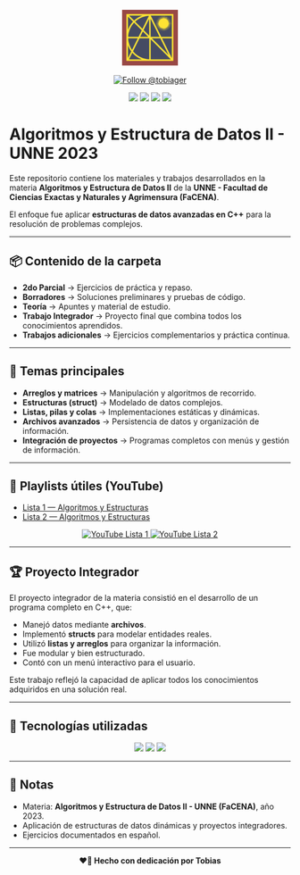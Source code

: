<p align="center">
  <img src="https://raw.githubusercontent.com/tobiager/UNNE-LSI/main/assets/facena.png" alt="Logo de FaCENA" width="100">
</p>

<p align="center">
  <a href="https://github.com/tobiager">
    <img src="https://img.shields.io/github/followers/tobiager?label=Follow%20@tobiager&style=social" alt="Follow @tobiager" />
  </a>
</p>

<p align="center">
  <img src="https://img.shields.io/badge/C%2B%2B-00599C?style=for-the-badge&logo=cplusplus&logoColor=white"/>
  <img src="https://img.shields.io/badge/UNNE-Informática-blue?style=for-the-badge"/>
  <img src="https://img.shields.io/badge/Estado-Completado-brightgreen?style=for-the-badge"/>
  <img src="https://img.shields.io/badge/Cursada-2023-blue?style=for-the-badge"/> 
</p>

#  Algoritmos y Estructura de Datos II - UNNE 2023

Este repositorio contiene los materiales y trabajos desarrollados en la materia **Algoritmos y Estructura de Datos II** de la **UNNE - Facultad de Ciencias Exactas y Naturales y Agrimensura (FaCENA)**.  

El enfoque fue aplicar **estructuras de datos avanzadas en C++** para la resolución de problemas complejos.

---

## 📦 Contenido de la carpeta

- **2do Parcial** → Ejercicios de práctica y repaso.  
- **Borradores** → Soluciones preliminares y pruebas de código.  
- **Teoría** → Apuntes y material de estudio.  
- **Trabajo Integrador** → Proyecto final que combina todos los conocimientos aprendidos.  
- **Trabajos adicionales** → Ejercicios complementarios y práctica continua.  

---

## 🚀 Temas principales

- **Arreglos y matrices** → Manipulación y algoritmos de recorrido.  
- **Estructuras (struct)** → Modelado de datos complejos.  
- **Listas, pilas y colas** → Implementaciones estáticas y dinámicas.  
- **Archivos avanzados** → Persistencia de datos y organización de información.  
- **Integración de proyectos** → Programas completos con menús y gestión de información.  

---

## 🎥 Playlists útiles (YouTube)

- [Lista 1 — Algoritmos y Estructuras](https://www.youtube.com/watch?v=9idgIGmQvAQ&list=PLw8RQJQ8K1ySN6bVHYEpDoh-CKVkL_uOF)
- [Lista 2 — Algoritmos y Estructuras](https://www.youtube.com/watch?v=ldkkInPgGMQ&list=PLw8RQJQ8K1yQbSU9w2Ofb62pH-AThcvzx)

<p align="center">
  <a href="https://www.youtube.com/watch?v=9idgIGmQvAQ&list=PLw8RQJQ8K1ySN6bVHYEpDoh-CKVkL_uOF">
    <img src="https://img.shields.io/badge/YouTube-Lista%201-FF0000?style=for-the-badge&logo=youtube&logoColor=white" alt="YouTube Lista 1"/>
  </a>
  <a href="https://www.youtube.com/watch?v=ldkkInPgGMQ&list=PLw8RQJQ8K1yQbSU9w2Ofb62pH-AThcvzx">
    <img src="https://img.shields.io/badge/YouTube-Lista%202-FF0000?style=for-the-badge&logo=youtube&logoColor=white" alt="YouTube Lista 2"/>
  </a>
</p>

---

## 🏆 Proyecto Integrador

El proyecto integrador de la materia consistió en el desarrollo de un programa completo en C++, que:  

- Manejó datos mediante **archivos**.  
- Implementó **structs** para modelar entidades reales.  
- Utilizó **listas y arreglos** para organizar la información.  
- Fue modular y bien estructurado.  
- Contó con un menú interactivo para el usuario.  

Este trabajo reflejó la capacidad de aplicar todos los conocimientos adquiridos en una solución real.  

---

## 🚀 Tecnologías utilizadas

<p align="center">
  <img src="https://img.shields.io/badge/C++-00599C?style=for-the-badge&logo=cplusplus&logoColor=white"/>
  <img src="https://img.shields.io/badge/Dev%20C%2B%2B-0065A9?style=for-the-badge"/>
  <img src="https://img.shields.io/badge/Librerías-Standard%20C++-00599C?style=for-the-badge"/>
</p>

---

## 📌 Notas

- Materia: **Algoritmos y Estructura de Datos II - UNNE (FaCENA)**, año 2023.  
- Aplicación de estructuras de datos dinámicas y proyectos integradores.  
- Ejercicios documentados en español.  

---

<p align="center"><b>❤️🐔 Hecho con dedicación por Tobias</b></p>
